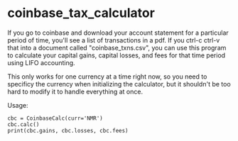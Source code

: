 # coinbase_tax_calculator

If you go to coinbase and download your account statement for a particular period of time, you'll see a list of transactions in a pdf. If you ctrl-c ctrl-v that into a document called "coinbase_txns.csv", you can use this program to calculate your capital gains, capital losses, and fees for that time period using LIFO accounting.

This only works for one currency at a time right now, so you need to specificy the currency when initializing the calculator, but it shouldn't be too hard to modify it to handle everything at once.

Usage:
```
cbc = CoinbaseCalc(curr='NMR')
cbc.calc()
print(cbc.gains, cbc.losses, cbc.fees)
```
